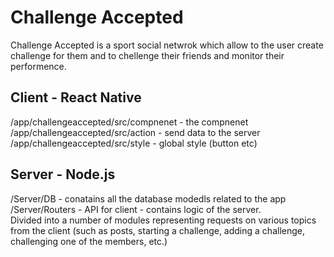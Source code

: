 # Challenge Accepted
Challenge Accepted is a sport social netwrok which allow to the user create challenge for them
and to chellenge their friends and monitor their performence.


## **Client - React Native**

/app/challengeaccepted/src/compnenet - the compnenet
/app/challengeaccepted/src/action - send data to the server
/app/challengeaccepted/src/style - global style (button etc)

## **Server - Node.js**

/Server/DB - conatains all the database modedls related to the app <br/>
/Server/Routers - API for client -  contains logic of the server.<br/> 
Divided into a number of modules representing requests on various topics from the client (such as posts, starting a challenge, adding a challenge, challenging one of the members, etc.)
